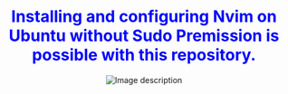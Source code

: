 <div style="text-align: center;">
<h1 style="color: blue; font-size: 2em;"> Installing and configuring Nvim on Ubuntu without Sudo Premission is possible with this repository.</h1> 
<img src="nvin.png" alt="Image description" title="Image Title" />
<br>
<br>
